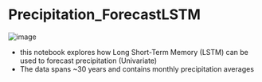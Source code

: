 # Precipitation_ForecastLSTM
![image](https://github.com/user-attachments/assets/19fc5e4f-2e96-46c6-bfbb-6201a3bbfc40)

- this notebook explores how Long Short-Term Memory (LSTM) can be used to forecast precipitation (Univariate)
- The data spans ~30 years and contains monthly precipitation averages
